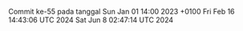 Commit ke-55 pada tanggal Sun Jan 01 14:00 2023 +0100
Fri Feb 16 14:43:06 UTC 2024
Sat Jun  8 02:47:14 UTC 2024
